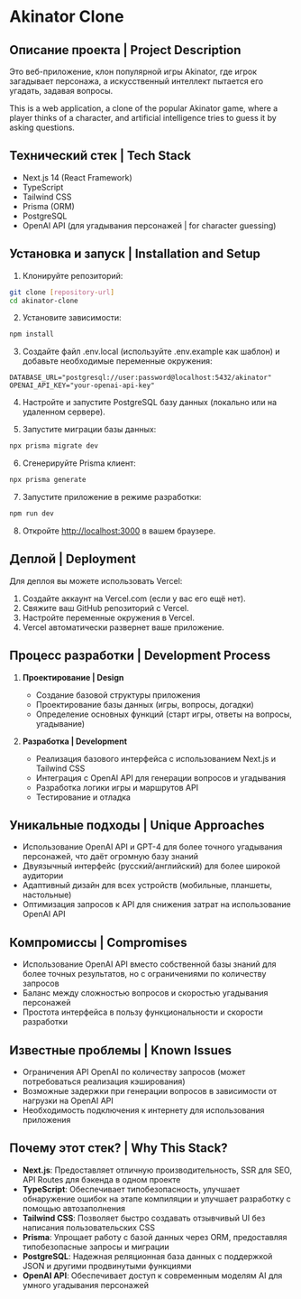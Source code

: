 # Akinator Clone

## Описание проекта | Project Description

Это веб-приложение, клон популярной игры Akinator, где игрок загадывает персонажа, а искусственный интеллект пытается его угадать, задавая вопросы.

This is a web application, a clone of the popular Akinator game, where a player thinks of a character, and artificial intelligence tries to guess it by asking questions.

## Технический стек | Tech Stack

- Next.js 14 (React Framework)
- TypeScript
- Tailwind CSS
- Prisma (ORM)
- PostgreSQL
- OpenAI API (для угадывания персонажей | for character guessing)

## Установка и запуск | Installation and Setup

1. Клонируйте репозиторий:
```bash
git clone [repository-url]
cd akinator-clone
```

2. Установите зависимости:
```bash
npm install
```

3. Создайте файл .env.local (используйте .env.example как шаблон) и добавьте необходимые переменные окружения:
```env
DATABASE_URL="postgresql://user:password@localhost:5432/akinator"
OPENAI_API_KEY="your-openai-api-key"
```

4. Настройте и запустите PostgreSQL базу данных (локально или на удаленном сервере).

5. Запустите миграции базы данных:
```bash
npx prisma migrate dev
```

6. Сгенерируйте Prisma клиент:
```bash
npx prisma generate
```

7. Запустите приложение в режиме разработки:
```bash
npm run dev
```

8. Откройте [http://localhost:3000](http://localhost:3000) в вашем браузере.

## Деплой | Deployment

Для деплоя вы можете использовать Vercel:

1. Создайте аккаунт на Vercel.com (если у вас его ещё нет).
2. Свяжите ваш GitHub репозиторий с Vercel.
3. Настройте переменные окружения в Vercel.
4. Vercel автоматически развернет ваше приложение.

## Процесс разработки | Development Process

1. **Проектирование | Design**
   - Создание базовой структуры приложения
   - Проектирование базы данных (игры, вопросы, догадки)
   - Определение основных функций (старт игры, ответы на вопросы, угадывание)

2. **Разработка | Development**
   - Реализация базового интерфейса с использованием Next.js и Tailwind CSS
   - Интеграция с OpenAI API для генерации вопросов и угадывания
   - Разработка логики игры и маршрутов API
   - Тестирование и отладка

## Уникальные подходы | Unique Approaches

- Использование OpenAI API и GPT-4 для более точного угадывания персонажей, что даёт огромную базу знаний
- Двуязычный интерфейс (русский/английский) для более широкой аудитории
- Адаптивный дизайн для всех устройств (мобильные, планшеты, настольные)
- Оптимизация запросов к API для снижения затрат на использование OpenAI API

## Компромиссы | Compromises

- Использование OpenAI API вместо собственной базы знаний для более точных результатов, но с ограничениями по количеству запросов
- Баланс между сложностью вопросов и скоростью угадывания персонажей
- Простота интерфейса в пользу функциональности и скорости разработки

## Известные проблемы | Known Issues

- Ограничения API OpenAI по количеству запросов (может потребоваться реализация кэширования)
- Возможные задержки при генерации вопросов в зависимости от нагрузки на OpenAI API
- Необходимость подключения к интернету для использования приложения

## Почему этот стек? | Why This Stack?

- **Next.js**: Предоставляет отличную производительность, SSR для SEO, API Routes для бэкенда в одном проекте
- **TypeScript**: Обеспечивает типобезопасность, улучшает обнаружение ошибок на этапе компиляции и улучшает разработку с помощью автозаполнения
- **Tailwind CSS**: Позволяет быстро создавать отзывчивый UI без написания пользовательских CSS
- **Prisma**: Упрощает работу с базой данных через ORM, предоставляя типобезопасные запросы и миграции
- **PostgreSQL**: Надежная реляционная база данных с поддержкой JSON и другими продвинутыми функциями
- **OpenAI API**: Обеспечивает доступ к современным моделям AI для умного угадывания персонажей
